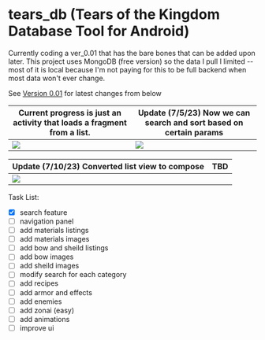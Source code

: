 # tears_db (Tears of the Kingdom Database Tool for Android) 
Currently coding a ver_0.01 that has the bare bones that can be added upon later.
This project uses MongoDB (free version) so the data I pull I limited -- most of it is local because I'm not paying for this to be full backend when most data won't ever change.

See <a href="https://github.com/rbanks4/tears_db/tree/version_0.01">Version 0.01</a> for latest changes from below

|Current progress is just an activity that loads a fragment from a list. |Update (7/5/23) Now we can search and sort based on certain params |
|--- | --- |
|<img src="https://github.com/rbanks4/tears_db/assets/8659702/68b32b4b-4e3d-47fb-b697-ea418f35110c"> | <img src="https://github.com/rbanks4/tears_db/assets/8659702/687d1ba2-6c1d-4009-bd20-8e24fdc4751b"> |

|Update (7/10/23) Converted list view to compose |TBD |
|--- | --- |
|<img src="https://github.com/rbanks4/tears_db/assets/8659702/7ae026e9-9e9d-43c1-b3fe-4a82de809b5c"> | |


Task List:

- [x] search feature
- [ ] navigation panel
- [ ] add materials listings
- [ ] add materials images
- [ ] add bow and sheild listings
- [ ] add bow images
- [ ] add sheild images
- [ ] modify search for each category
- [ ] add recipes
- [ ] add armor and effects
- [ ] add enemies
- [ ] add zonai (easy)
- [ ] add animations
- [ ] improve ui
